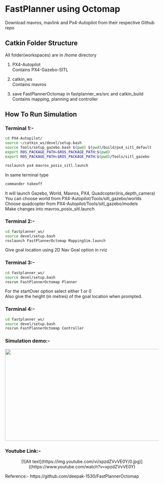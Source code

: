 # FastPlanner using Octomap 

Download mavros, mavlink and Px4-Autopilot from their respective Github repo

## Catkin Folder Structure
All folder(workspaces) are in /home directory
1. PX4-Autopilot\
  Contains PX4-Gazebo-SITL
 
2. catkin_ws\
  Contains mavros
  
3. save FastPlannerOctomap in fastplanner_ws/src and catkin_build 
  Contains mapping, planning and controller


## How To Run Simulation

### Terminal 1:-
```bash
cd PX4-Autopilot/
source ~/catkin_ws/devel/setup.bash
source Tools/setup_gazebo.bash $(pwd) $(pwd)/build/px4_sitl_default
export ROS_PACKAGE_PATH=$ROS_PACKAGE_PATH:$(pwd)
export ROS_PACKAGE_PATH=$ROS_PACKAGE_PATH:$(pwd)/Tools/sitl_gazebo

roslaunch px4 mavros_posix_sitl.launch
```

In same terminal type
```bash
commander takeoff
```

It will launch Gazebo, World, Mavros, PX4, Quadcopter(iris_depth_camera)\
You can choose world from PX4-Autopilot/Tools/sitl_gazebo/worlds\
Choose quadcopter from PX4-Autopilot/Tools/sitl_gazebo/models\
Make changes into mavros_posix_sitl.launch

### Terminal 2:-
```bash
cd fastplanner_ws/
source devel/setup.bash
roslaunch FastPlannerOctomap MappingSim.launch
```
Give goal location using 2D Nav Goal option in rviz

### Terminal 3:-
```bash
cd fastplanner_ws/
source devel/setup.bash
rosrun FastPlannerOctomap Planner
```
For the startOver option select either 1 or 0\
Also give the height (in metres) of the goal location when prompted.

### Terminal 4:-
```bash
cd fastplanner_ws/
source devel/setup.bash
rosrun FastPlannerOctomap Controller
```
### Simulation demo:-
<img src="https://github.com/Garuda-IIITH-RRC/Octomap_FastPlanner_simulation/blob/main/fast_sim.gif" width="1000" height="300">

### Youtube Link:-
<p align="center">
  [![Alt text](https://img.youtube.com/vi/xpzdZVvVE0Y/0.jpg)]((https://www.youtube.com/watch?v=xpzdZVvVE0Y)
  
</p>
Reference:- https://github.com/deepak-1530/FastPlannerOctomap
